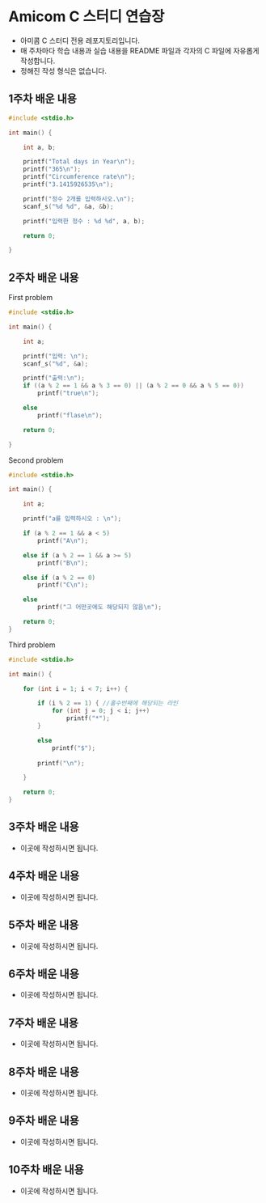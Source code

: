 # Amicom C 스터디 연습장

- 아미콤 C 스터디 전용 레포지토리입니다.
- 매 주차마다 학습 내용과 실습 내용을 README 파일과 각자의 C 파일에 자유롭게 작성합니다.
- 정해진 작성 형식은 없습니다.

## 1주차 배운 내용
```C
#include <stdio.h>

int main() {

	int a, b;

	printf("Total days in Year\n");
	printf("365\n");
	printf("Circumference rate\n");
	printf("3.1415926535\n");

	printf("정수 2개를 입력하시오.\n");
	scanf_s("%d %d", &a, &b);

	printf("입력한 정수 : %d %d", a, b);

	return 0;

}
```

## 2주차 배운 내용
First problem
```C
#include <stdio.h>

int main() {

	int a;

	printf("입력: \n");
	scanf_s("%d", &a);

	printf("출력:\n");
	if ((a % 2 == 1 && a % 3 == 0) || (a % 2 == 0 && a % 5 == 0))
		printf("true\n");

	else
		printf("flase\n");

	return 0;

}
```

Second problem
```C
#include <stdio.h>

int main() {

	int a;

	printf("a를 입력하시오 : \n");

	if (a % 2 == 1 && a < 5)
		printf("A\n");

	else if (a % 2 == 1 && a >= 5)
		printf("B\n");

	else if (a % 2 == 0)
		printf("C\n");

	else
		printf("그 어떤곳에도 해당되지 않음\n");

	return 0;
}
```
Third problem
```C
#include <stdio.h>

int main() {

	for (int i = 1; i < 7; i++) {

		if (i % 2 == 1) { //홀수번째에 해당되는 라인
			for (int j = 0; j < i; j++)
				printf("*");
		}

		else
			printf("$");
		
		printf("\n");

	}

	return 0;
}
```

## 3주차 배운 내용
- 이곳에 작성하시면 됩니다.

## 4주차 배운 내용
- 이곳에 작성하시면 됩니다.

## 5주차 배운 내용
- 이곳에 작성하시면 됩니다.

## 6주차 배운 내용
- 이곳에 작성하시면 됩니다.

## 7주차 배운 내용
- 이곳에 작성하시면 됩니다.

## 8주차 배운 내용
- 이곳에 작성하시면 됩니다.

## 9주차 배운 내용
- 이곳에 작성하시면 됩니다.

## 10주차 배운 내용
- 이곳에 작성하시면 됩니다.
